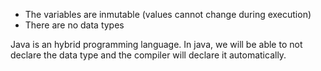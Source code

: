 - The variables are inmutable (values cannot change during execution)
- There are no data types

Java is an hybrid programming language.
In java, we will be able to not declare the data type and the compiler will declare it automatically.